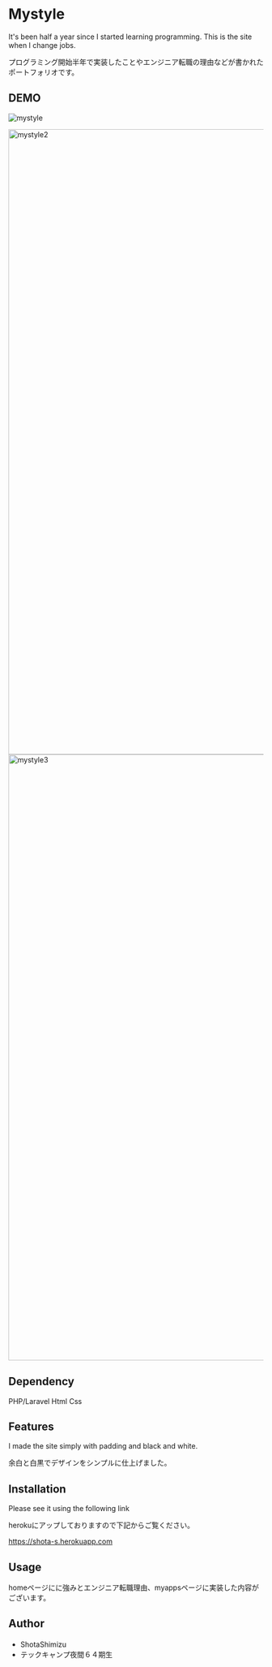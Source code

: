 # Mystyle
It's been half a year since I started learning programming. 
This is the site when I change jobs.


プログラミング開始半年で実装したことやエンジニア転職の理由などが書かれたポートフォリオです。
 
## DEMO
![mystyle](https://user-images.githubusercontent.com/57582823/81883149-714f1b00-95cf-11ea-9bbc-5e4a34e46479.jpg)

<img width="1232" alt="mystyle2" src="https://user-images.githubusercontent.com/57582823/81883157-73b17500-95cf-11ea-9a8e-811005145a60.png">

<img width="1194" alt="mystyle3" src="https://user-images.githubusercontent.com/57582823/81883180-7e6c0a00-95cf-11ea-9649-bf6c2cbd2b5b.png">

## Dependency

PHP/Laravel Html Css 
 
## Features

I made the site simply with padding and black and white.

余白と白黒でデザインをシンプルに仕上げました。
 

 
## Installation
 
Please see it using the following link

herokuにアップしておりますので下記からご覧ください。

 https://shota-s.herokuapp.com
 
 
## Usage

homeページにに強みとエンジニア転職理由、myappsページに実装した内容がございます。
## Author

* ShotaShimizu　
* テックキャンプ夜間６４期生

 
